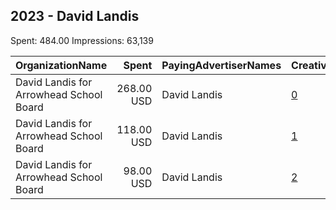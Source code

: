## 2023 - David Landis 
Spent: 484.00
Impressions: 63,139

|OrganizationName|Spent|PayingAdvertiserNames|CreativeUrls|Impressions|Genders|AgeBrackets|CountryCodes|BillingAddresses|CandidateBallotInformation|
|:---|---:|:---|:---|---:|:---|:---|:---|:---|:---|
|David Landis for Arrowhead School Board|268.00 USD|David Landis|[0](https://www.snap.com/political-ads/asset/a0a511f130050fba5a44995974301acf3166e5800589ec56764ea425aac549db?mediaType=jpeg)|42,458|||united states|"N73W27278 Kettle Cove Ln,Sussex,53089,US"|David Landis for Arrowhead School Board|
|David Landis for Arrowhead School Board|118.00 USD|David Landis|[1](https://www.snap.com/political-ads/asset/c4a209fcb935e0f35ef5639a3fb7bbf2db2b0a92e0eb3a0011823dbc97013c92?mediaType=jpeg)|10,645||18+|united states|"N73W27278 Kettle Cove Ln,Sussex,53089,US"|David Landis for Arrowhead School Board|
|David Landis for Arrowhead School Board|98.00 USD|David Landis|[2](https://www.snap.com/political-ads/asset/26f8c3e3eb95518c91361e03099105827328b2ec075663ac892754cce820e6af?mediaType=jpeg)|10,036|||united states|"N73W27278 Kettle Cove Ln,Sussex,53089,US"|David Landis for Arrowhead School Board|
